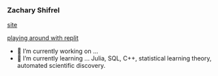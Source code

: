 ### Zachary Shifrel

[site](https://isearch.asu.edu/profile/3481140)

[playing around with replit](https://repl.it/@ZacharyShifrel)

- 🔭 I’m currently working on ...
- 🌱 I’m currently learning ... Julia, SQL, C++, statistical learning theory, automated scientific discovery. 


